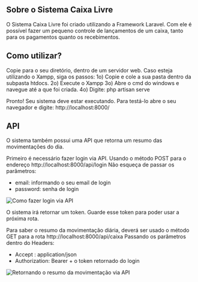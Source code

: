 
## Sobre o Sistema Caixa Livre

O Sistema Caixa Livre foi criado utilizando a Framework Laravel. Com ele é possível fazer um pequeno controle de lançamentos de um caixa, tanto para os pagamentos quanto os recebimentos.

## Como utilizar?

Copie para o seu diretório, dentro de um servidor web. Caso esteja utilizando o Xampp, siga os passos:
1o) Copie e cole a sua pasta dentro da subpasta htdocs.
2o) Execute o Xampp
3o) Abre o cmd do windows e navegue até a que foi criada.
4o) Digite: php artisan serve

Pronto! Seu sistema deve estar executando. Para testá-lo abre o seu navegador e digite: http://localhost:8000/

## API

O sistema também possui uma API que retorna um resumo das movimentações do dia.

Primeiro é necessário fazer login via API.
Usando o método POST para o endereço http://localhost:8000/api/login
Não esqueça de passar os parâmetros:
- email: informando o seu email de login
- password: senha de login
<img src="http://projetodaminhavida.com.br/images/login.png" alt="Como fazer login via API">

O sistema irá retornar um token. Guarde esse token para poder usar a próxima rota.

Para saber o resumo da movimentação diária, deverá ser usado o método GET para a rota http://localhost:8000/api/caixa
Passando os parâmetros dentro do Headers:
- Accept : application/json
- Authorization: Bearer + o token retornado do login
<img src="https://projetodaminhavida.com.br/images/caixa.png" alt="Retornando o resumo da movimentação via API">




